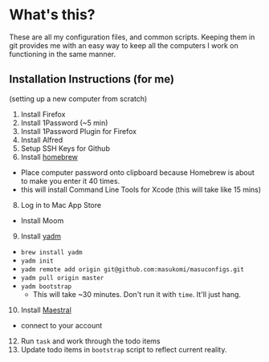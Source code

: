 # What's this?

These are all my configuration files, and common scripts. Keeping them in git 
provides me with an easy way to keep all the computers I work on
functioning in the same manner.

## Installation Instructions (for me)
(setting up a new computer from scratch)

1. Install Firefox
2. Install 1Password (~5 min)
3. Install 1Password Plugin for Firefox
4. Install Alfred
6. Setup SSH Keys for Github 
7. Install [homebrew](https://brew.sh)
  * Place computer password onto clipboard because Homebrew is about to make you enter it 40 times.
  * this will install Command Line Tools for Xcode (this will take like 15 mins)
8. Log in to Mac App Store
  * Install Moom
9. Install [yadm](https://yadm.io)
  * `brew install yadm`
  * `yadm init`
  * `yadm remote add origin git@github.com:masukomi/masuconfigs.git`
  * `yadm pull origin master`
  * `yadm bootstrap` 
    * This will take ~30 minutes. Don't run it with `time`. It'll just hang.
10. Install [Maestral](https://maestral.app/)
  * connect to your account
12. Run `task` and work through the todo items
13. Update todo items in `bootstrap` script to reflect current reality.

